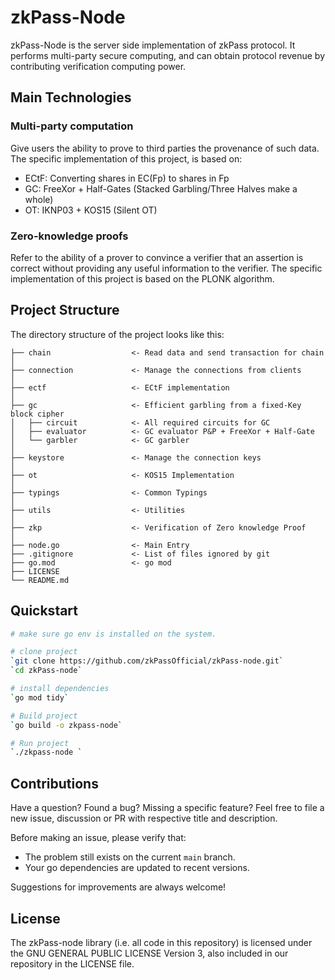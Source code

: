# zkPass-Node 
zkPass-Node is the server side implementation of zkPass protocol.
It performs multi-party secure computing, and can obtain protocol revenue by contributing verification computing power.

## Main Technologies

### **Multi-party computation**
Give users the ability to prove to third parties the provenance of such data. The specific implementation of this project, is based on:
- ECtF: Converting shares in EC(Fp) to shares in Fp
- GC: FreeXor + Half-Gates  (Stacked Garbling/Three Halves make a whole)
- OT: IKNP03 + KOS15 (Silent OT)

### **Zero-knowledge proofs**
Refer to the ability of a prover to convince a verifier that an assertion is correct without providing any useful information to the verifier.
The specific implementation of this project is based on the PLONK algorithm.

## Project Structure
The directory structure of the project looks like this:
```
├── chain                  <- Read data and send transaction for chain 
│
├── connection             <- Manage the connections from clients
│
├── ectf                   <- ECtF implementation
│
├── gc                     <- Efficient garbling from a fixed-Key block cipher
│   ├── circuit            <- All required circuits for GC
│   ├── evaluator          <- GC evaluator P&P + FreeXor + Half-Gate
│   └── garbler            <- GC garbler
│
├── keystore               <- Manage the connection keys
│
├── ot                     <- KOS15 Implementation
│
├── typings                <- Common Typings
│
├── utils                  <- Utilities
│
├── zkp                    <- Verification of Zero knowledge Proof
│
├── node.go                <- Main Entry
├── .gitignore             <- List of files ignored by git
├── go.mod                 <- go mod
├── LICENSE
└── README.md
```

## Quickstart
```bash
# make sure go env is installed on the system.

# clone project
`git clone https://github.com/zkPassOfficial/zkPass-node.git`
`cd zkPass-node`

# install dependencies
`go mod tidy`

# Build project
`go build -o zkpass-node`

# Run project
`./zkpass-node `
```

## Contributions
Have a question? Found a bug? Missing a specific feature? Feel free to file a new issue, discussion or PR with respective title and description.

Before making an issue, please verify that:

- The problem still exists on the current `main` branch.
- Your go dependencies are updated to recent versions.

Suggestions for improvements are always welcome!

## License
The zkPass-node library (i.e. all code in this repository) is licensed under the GNU GENERAL PUBLIC LICENSE Version 3, also included in our repository in the LICENSE file.